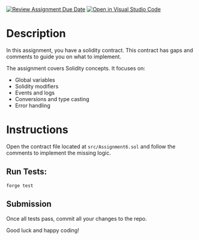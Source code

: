 [![Review Assignment Due Date](https://classroom.github.com/assets/deadline-readme-button-22041afd0340ce965d47ae6ef1cefeee28c7c493a6346c4f15d667ab976d596c.svg)](https://classroom.github.com/a/qGwB8rZX)
[![Open in Visual Studio Code](https://classroom.github.com/assets/open-in-vscode-2e0aaae1b6195c2367325f4f02e2d04e9abb55f0b24a779b69b11b9e10269abc.svg)](https://classroom.github.com/online_ide?assignment_repo_id=19795402&assignment_repo_type=AssignmentRepo)

# Description

In this assignment, you have a solidity contract. This contract has gaps and comments to guide you on what to implement.


The assignment covers Solidity concepts. It focuses on:
- Global variables
- Solidity modifiers
- Events and logs
- Conversions and type casting
- Error handling


# Instructions

Open the contract file located at `src/Assignment6.sol` and follow the comments to implement the missing logic.

## Run Tests:

`forge test`

## Submission

Once all tests pass, commit all your changes to the repo.

Good luck and happy coding!

